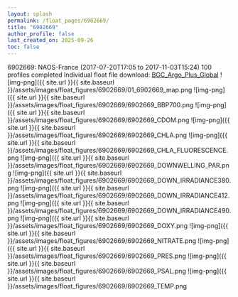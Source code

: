```yaml
---
layout: splash
permalink: /float_pages/6902669/
title: "6902669"
author_profile: false
last_created_on: 2025-09-26
toc: false
---
```

 
6902669: NAOS-France (2017-07-20T17:05 to 2017-11-03T15:24)
100 profiles completed
Individual float file download: [BGC_Argo_Plus_Global](https://ftp.soest.hawaii.edu/bgc_argo_plus/Individual_Floats/outliers_removed/6902669_Sprof_processed.nc)
![img-png]({{ site.url }}{{ site.baseurl }}/assets/images/float_figures/6902669/01_6902669_map.png
![img-png]({{ site.url }}{{ site.baseurl }}/assets/images/float_figures/6902669/6902669_BBP700.png
![img-png]({{ site.url }}{{ site.baseurl }}/assets/images/float_figures/6902669/6902669_CDOM.png
![img-png]({{ site.url }}{{ site.baseurl }}/assets/images/float_figures/6902669/6902669_CHLA.png
![img-png]({{ site.url }}{{ site.baseurl }}/assets/images/float_figures/6902669/6902669_CHLA_FLUORESCENCE.png
![img-png]({{ site.url }}{{ site.baseurl }}/assets/images/float_figures/6902669/6902669_DOWNWELLING_PAR.png
![img-png]({{ site.url }}{{ site.baseurl }}/assets/images/float_figures/6902669/6902669_DOWN_IRRADIANCE380.png
![img-png]({{ site.url }}{{ site.baseurl }}/assets/images/float_figures/6902669/6902669_DOWN_IRRADIANCE412.png
![img-png]({{ site.url }}{{ site.baseurl }}/assets/images/float_figures/6902669/6902669_DOWN_IRRADIANCE490.png
![img-png]({{ site.url }}{{ site.baseurl }}/assets/images/float_figures/6902669/6902669_DOXY.png
![img-png]({{ site.url }}{{ site.baseurl }}/assets/images/float_figures/6902669/6902669_NITRATE.png
![img-png]({{ site.url }}{{ site.baseurl }}/assets/images/float_figures/6902669/6902669_PRES.png
![img-png]({{ site.url }}{{ site.baseurl }}/assets/images/float_figures/6902669/6902669_PSAL.png
![img-png]({{ site.url }}{{ site.baseurl }}/assets/images/float_figures/6902669/6902669_TEMP.png
